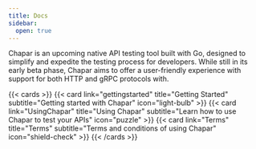 ```yaml
---
title: Docs
sidebar:
  open: true
---
```


Chapar is an upcoming native API testing tool built with Go, designed to simplify and expedite the testing process for developers. While still in its early beta phase, Chapar aims to offer a user-friendly experience with support for both HTTP and gRPC protocols with.

{{< cards >}}
{{< card link="gettingstarted" title="Getting Started" subtitle="Getting started with Chapar"  icon="light-bulb" >}}
{{< card link="UsingChapar" title="Using Chapar" subtitle="Learn how to use Chapar to test your APIs" icon="puzzle" >}}
{{< card link="Terms" title="Terms" subtitle="Terms and conditions of using Chapar" icon="shield-check" >}}
{{< /cards >}}
